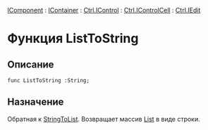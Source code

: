 ﻿---
Link: .Ctrl.IEdit.@ListToString
---

[IComponent](topic:Com.Custom.ComClasses.IComponent.Default) :
[IContainer](topic:Com.Custom.ComClasses.IContainer.Default) :
[Ctrl.IControl](topic:Com.Custom.ComClasses.Ctrl.IControl.Default) :
[Ctrl.IControlCell](topic:Com.Custom.ComClasses.Ctrl.IControlCell.Default) :
[Ctrl.IEdit](Default)

# Функция ListToString

## Описание

    func ListToString :String;

## Назначение

Обратная к [StringToList](topic:.Custom.ComClasses.Ctrl.IEdit.StringToList).
Возвращает массив [List](topic:.Custom.ComClasses.Ctrl.IEdit.List) в виде строки.